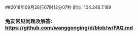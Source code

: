 ##2018年09月28日07时12分07秒 新址: 104.248.7.189
### 兔友常见问题及解答: https://github.com/wanggonging/d/blob/w/FAQ.md
